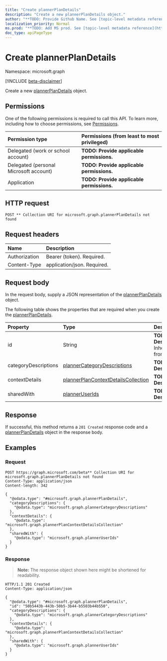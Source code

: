 ```yaml
---
title: "Create plannerPlanDetails"
description: "Create a new plannerPlanDetails object."
author: "**TODO: Provide Github Name. See [topic-level metadata reference](https://msgo.azurewebsites.net/add/document/guidelines/metadata.html#topic-level-metadata)**"
localization_priority: Normal
ms.prod: "**TODO: Add MS prod. See [topic-level metadata reference](https://msgo.azurewebsites.net/add/document/guidelines/metadata.html#topic-level-metadata)**"
doc_type: apiPageType
---
```


# Create plannerPlanDetails
Namespace: microsoft.graph

[!INCLUDE [beta-disclaimer](../../includes/beta-disclaimer.md)]

Create a new [plannerPlanDetails](../resources/plannerplandetails.md) object.

## Permissions
One of the following permissions is required to call this API. To learn more, including how to choose permissions, see [Permissions](/graph/permissions-reference).

|Permission type|Permissions (from least to most privileged)|
|:---|:---|
|Delegated (work or school account)|**TODO: Provide applicable permissions.**|
|Delegated (personal Microsoft account)|**TODO: Provide applicable permissions.**|
|Application|**TODO: Provide applicable permissions.**|

## HTTP request

<!-- {
  "blockType": "ignored"
}
-->
``` http
POST ** Collection URI for microsoft.graph.plannerPlanDetails not found
```

## Request headers
|Name|Description|
|:---|:---|
|Authorization|Bearer {token}. Required.|
|Content-Type|application/json. Required.|

## Request body
In the request body, supply a JSON representation of the [plannerPlanDetails](../resources/plannerplandetails.md) object.

The following table shows the properties that are required when you create the [plannerPlanDetails](../resources/plannerplandetails.md).

|Property|Type|Description|
|:---|:---|:---|
|id|String|**TODO: Add Description** Inherited from [entity](../resources/entity.md)|
|categoryDescriptions|[plannerCategoryDescriptions](../resources/plannercategorydescriptions.md)|**TODO: Add Description**|
|contextDetails|[plannerPlanContextDetailsCollection](../resources/plannerplancontextdetailscollection.md)|**TODO: Add Description**|
|sharedWith|[plannerUserIds](../resources/planneruserids.md)|**TODO: Add Description**|



## Response

If successful, this method returns a `201 Created` response code and a [plannerPlanDetails](../resources/plannerplandetails.md) object in the response body.

## Examples

### Request
<!-- {
  "blockType": "request",
  "name": "create_plannerplandetails_from_"
}
-->
``` http
POST https://graph.microsoft.com/beta** Collection URI for microsoft.graph.plannerPlanDetails not found
Content-Type: application/json
Content-length: 342

{
  "@odata.type": "#microsoft.graph.plannerPlanDetails",
  "categoryDescriptions": {
    "@odata.type": "microsoft.graph.plannerCategoryDescriptions"
  },
  "contextDetails": {
    "@odata.type": "microsoft.graph.plannerPlanContextDetailsCollection"
  },
  "sharedWith": {
    "@odata.type": "microsoft.graph.plannerUserIds"
  }
}
```


### Response
>**Note:** The response object shown here might be shortened for readability.
<!-- {
  "blockType": "response",
  "truncated": true,
  "@odata.type": "microsoft.graph.plannerPlanDetails"
}
-->
``` http
HTTP/1.1 201 Created
Content-Type: application/json

{
  "@odata.type": "#microsoft.graph.plannerPlanDetails",
  "id": "50b5443b-443b-50b5-3b44-b5503b44b550",
  "categoryDescriptions": {
    "@odata.type": "microsoft.graph.plannerCategoryDescriptions"
  },
  "contextDetails": {
    "@odata.type": "microsoft.graph.plannerPlanContextDetailsCollection"
  },
  "sharedWith": {
    "@odata.type": "microsoft.graph.plannerUserIds"
  }
}
```


